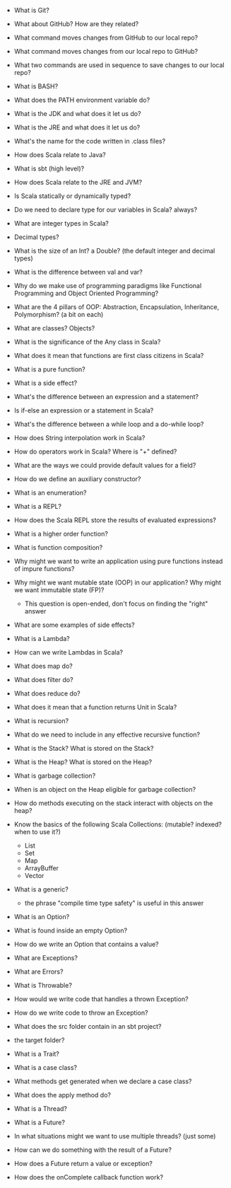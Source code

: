 - What is Git?
- What about GitHub? How are they related?
- What command moves changes from GitHub to our local repo?
- What command moves changes from our local repo to GitHub?
- What two commands are used in sequence to save changes to our local repo?
- What is BASH?
- What does the PATH environment variable do?
- What is the JDK and what does it let us do?
- What is the JRE and what does it let us do?
- What's the name for the code written in .class files?
- How does Scala relate to Java?
- What is sbt (high level)?
- How does Scala relate to the JRE and JVM?


- Is Scala statically or dynamically typed?
- Do we need to declare type for our variables in Scala? always?
- What are integer types in Scala?
- Decimal types?
- What is the size of an Int? a Double? (the default integer and decimal types)
- What is the difference between val and var?
- Why do we make use of programming paradigms like Functional Programming and Object Oriented Programming?
- What are the 4 pillars of OOP: Abstraction, Encapsulation, Inheritance, Polymorphism? (a bit on each)
- What are classes? Objects?
- What is the significance of the Any class in Scala?
- What does it mean that functions are first class citizens in Scala?
- What is a pure function?
- What is a side effect?
- What's the difference between an expression and a statement?
- Is if-else an expression or a statement in Scala?
- What's the difference between a while loop and a do-while loop?
- How does String interpolation work in Scala?
- How do operators work in Scala?  Where is "+" defined?
- What are the ways we could provide default values for a field?
- How do we define an auxiliary constructor?
- What is an enumeration?
- What is a REPL?
- How does the Scala REPL store the results of evaluated expressions?


- What is a higher order function?
- What is function composition?
- Why might we want to write an application using pure functions instead of impure functions?
- Why might we want mutable state (OOP) in our application?  Why might we want immutable state (FP)?
  - This question is open-ended, don't focus on finding the "right" answer
- What are some examples of side effects?
- What is a Lambda?
- How can we write Lambdas in Scala?
- What does map do?
- What does filter do?
- What does reduce do?
- What does it mean that a function returns Unit in Scala?
- What is recursion?
- What do we need to include in any effective recursive function?


- What is the Stack? What is stored on the Stack?
- What is the Heap? What is stored on the Heap?
- What is garbage collection?
- When is an object on the Heap eligible for garbage collection?
- How do methods executing on the stack interact with objects on the heap?
- Know the basics of the following Scala Collections: (mutable? indexed? when to use it?)
  - List
  - Set
  - Map
  - ArrayBuffer
  - Vector
- What is a generic?
  - the phrase "compile time type safety" is useful in this answer
- What is an Option?
- What is found inside an empty Option?
- How do we write an Option that contains a value?
- What are Exceptions?
- What are Errors?
- What is Throwable?
- How would we write code that handles a thrown Exception?
- How do we write code to throw an Exception?

- What does the src folder contain in an sbt project?
- the target folder?
- What is a Trait?
- What is a case class?
- What methods get generated when we declare a case class?
- What does the apply method do?
- What is a Thread?
- What is a Future?
- In what situations might we want to use multiple threads? (just some)
- How can we do something with the result of a Future?
- How does a Future return a value or exception?
- How does the onComplete callback function work?
